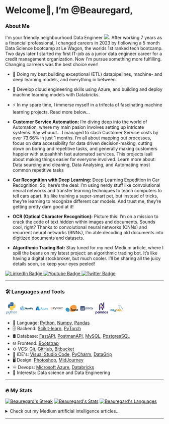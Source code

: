 <H1><B> Welcome👋, I’m @Beauregard,</B></H1>

### About Me
I'm your friendly neighbourhood Data Engineer <img src="https://media.giphy.com/media/WUlplcMpOCEmTGBtBW/giphy.gif" width="30">. After working 7 years as a financial professional, I changed careers in 2023 by flollowing a 5 month Data Science bootcamp at Le Wagon, the worlds 1st ranked tech bootcamp. Two days later I started my first IT-job as a junior data engineer career for a credit management organization. Now I'm pursue something more fulfilling. Changing carreers was the best choice ever!

- :telescope: Doing my best building exceptional (ETL) datapipelines, machine- and deep learning models, and everything in between.
- :seedling: Develop cloud engineering skills using Azure, and building and deploy machine learning models with Databricks. 
- :zap: In my spare time, I immerse myself in a trifecta of fascinating machine learning projects. Read more below...

- **Customer Service Automation:**
I’m diving deep into the world of Automation, where my main pasion involves setting up intricate systems. Say whuuut... I managed to slash Customer Service costs by over 73.66% in just 1 months. I’m all about mapping out processes, focus on data accessibility for data driven decision-making, cutting down on boring and repetitive tasks, and generally making customers happier with supaahhhh fast automated services. This projects isall about making things easier for everyone involved. Learn more about: Data sourcing and cleaning, Data Analysing, and Automating most common repetitive tasks

- **Car Recognition with Deep Learning:** Deep Learning Expedition in Car Recognition: So, here’s the deal: I’m using nerdy stuff like convolutional neural networks and transfer learning techniques to teach computers to tell cars apart. It’s like training a super-smart pet, but instead of tricks, they’re learning to recognize different car models. And trust me, they’re getting pretty darn good at it!

- **OCR (Optical Character Recognition):** Picture this: I’m on a mission to crack the code of text hidden within images and documents. Sounds cool, right? Thanks to convolutional neural networks (CNNs) and recurrent neural networks (RNNs), I’m able decoding old documents into digitized documents and datasets.

- **Algorithmic Trading Bot:** Stay tuned for my next Medium article, where I spill the beans on my latest project: an algorithmic trading bot. It’s like having a digital stockbroker, but much cooler. I’ll be sharing all the juicy details soon, so keep your eyes peeled!


<div id="badges">
  <a href="https://www.linkedin.com/">
    <img src="https://img.shields.io/badge/LinkedIn-blue?style=for-the-badge&logo=linkedin&logoColor=white" alt="LinkedIn Badge"/>
  </a>
  <a href="https://www.youtube.com/">
    <img src="https://img.shields.io/badge/YouTube-red?style=for-the-badge&logo=youtube&logoColor=white" alt="Youtube Badge"/>
  </a>
  <a href="https://twitter.com/">
    <img src="https://img.shields.io/badge/Twitter-blue?style=for-the-badge&logo=twitter&logoColor=white" alt="Twitter Badge"/>
  </a>  
</div>

---
### :hammer_and_wrench: Languages and Tools
  <div>
  <img src="https://github.com/devicons/devicon/blob/master/icons/python/python-original-wordmark.svg" title="Python" alt="Python" width="40" height="40"/>&nbsp;
    <img src="https://github.com/devicons/devicon/blob/master/icons/numpy/numpy-original-wordmark.svg" title="numpy" alt="numpy" width="40" height="40"/>&nbsp;
    <img src="https://github.com/devicons/devicon/blob/master/icons/azure/azure-original-wordmark.svg" title="github.com" alt="github.com" width="40" height="40"/>&nbsp;
  <img src="https://github.com/devicons/devicon/blob/master/icons/pytorch/pytorch-original-wordmark.svg" title="Gatsby"  alt="Gatsby" width="40" height="40"/>&nbsp;
  <img src="https://github.com/devicons/devicon/blob/master/icons/scikitlearn/scikitlearn-original.svg" title="MySQL"  alt="MySQL" width="40" height="40"/>&nbsp;
  <img src="https://github.com/devicons/devicon/blob/master/icons/plotly/plotly-original-wordmark.svg" title="NodeJS" alt="NodeJS" width="40" height="40"/>&nbsp;
  <img src="https://github.com/devicons/devicon/blob/master/icons/pandas/pandas-original-wordmark.svg" title="AWS" alt="AWS" width="40" height="40"/>&nbsp;
  <img src="https://github.com/devicons/devicon/blob/master/icons/mysql/mysql-original-wordmark.svg" title="MySQL"  alt="MySQL" width="40" height="40"/>&nbsp;
</div>


* 📜 Language: [Python](https://www.python.org/), [Numpy](https://numpy.org/), [Pandas](https://pandas.pydata.org/)
* 🗄 Backend: [Scikit-learn](https://scikit-learn.org/), [PyTorch](https://pytorch.org/)
* 🛢 Database: [FastAPI](https://fastapi.tiangolo.com/), [PostmanAPI](https://www.postman.com/), [MySQL](https://www.mysql.com/), [PostgresSQL](https://www.postgresql.org/)
* 🌐 Frontend: [Bootstrap](https://getbootstrap.com/)
* ⚙️ VCS: [Git](https://git-scm.com/), [GitHub](https://github.com/), [Bitbucket](https://bitbucket.org/)
* 🔧 IDE's: [Visual Studio Code](https://code.visualstudio.com/), [PyCharm](https://www.jetbrains.com/pycharm/), [DataGrip](https://www.jetbrains.com/datagrip/)
* 🖥 Design: [Photoshop](https://www.adobe.com/products/photoshop.html), [MidJourney](https://www.midjourney.com/)
* ♾️ Devops: [Microsoft Azure](https://azure.microsoft.com/), [Databricks](https://databricks.com/)
* 👀 Interests: Data science and Data Engineering

---
### :fire: My Stats

[![Beauregard's Streak](http://github-readme-streak-stats.herokuapp.com?user=Beauregards&theme=dark&background=000000)](https://git.io/streak-stats)
[![Beauregard's Stats](https://github-readme-stats.vercel.app/api?username=Beauregards&theme=dark&background=000000)](https://github.com/Beauregards/github-readme-stats)
[![Beauregard's Languages](https://github-readme-stats.vercel.app/api/top-langs/?username=Beauregards&layout=compact&theme=dark&background=000000)](https://github.com/Beauregards/github-readme-stats)

<details> <summary>Check out my Medium artificial intelligence articles...</summary>
</details>

---
<!---
Beauregards/Beauregards is a ✨ special ✨ repository because its `README.md` (this file) appears on your GitHub profile.
You can click the Preview link to take a look at your changes.
--->
